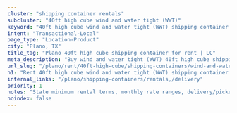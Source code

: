 ```yaml
---
cluster: "shipping container rentals"
subcluster: "40ft high cube wind and water tight (WWT)"
keyword: "40ft high cube wind and water tight (WWT) shipping container for rent Plano, TX"
intent: "Transactional-Local"
page_type: "Location-Product"
city: "Plano, TX"
title_tag: "Plano 40ft high cube shipping container for rent | LC"
meta_description: "Buy wind and water tight (WWT) 40ft high cube shipping container rent with local delivery in Plano, TX. LC Container — local Since 2003. Request a fast quote today."
url_slug: "/plano/rent/40ft-high-cube/shipping-containers/wind-and-water-tight-wwt"
h1: "Rent 40ft high cube wind and water tight (WWT) shipping container in Plano"
internal_links: "/plano/shipping-containers/rentals,/delivery"
priority: 1
notes: "State minimum rental terms, monthly rate ranges, delivery/pickup fees, service area."
noindex: false
---
```


<!-- TODO: Add unique city/inventory copy, images, and internal links here. -->
